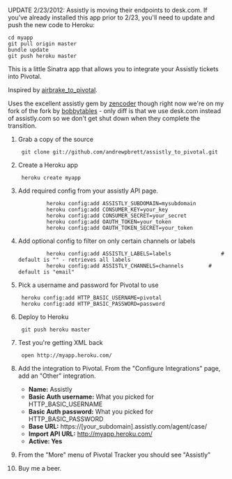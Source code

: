 UPDATE 2/23/2012: Assistly is moving their endpoints to desk.com. If you've already installed this app prior to 2/23, you'll need to update and push the new code to Heroku:

    cd myapp
    git pull origin master
    bundle update
    git push heroku master

This is a little Sinatra app that allows you to integrate your Assistly tickets into Pivotal. 

Inspired by [airbrake_to_pivotal](https://github.com/steveh/airbrake_to_pivotal).

Uses the excellent assistly gem by [zencoder](https://github.com/zencoder/assistly) though right now we're on my fork of the fork by [bobbytables](https://github.com/bobbytables/assistly) - only diff is that we use desk.com instead of assistly.com so we don't get shut down when they complete the transition. 

1. Grab a copy of the source

        git clone git://github.com/andrewpbrett/assistly_to_pivotal.git

2. Create a Heroku app

        heroku create myapp

3. Add required config from your assistly API page.

				heroku config:add ASSISTLY_SUBDOMAIN=mysubdomain
				heroku config:add CONSUMER_KEY=your_key
				heroku config:add CONSUMER_SECRET=your_secret
				heroku config:add OAUTH_TOKEN=your_token
				heroku config:add OAUTH_TOKEN_SECRET=your_token
				
4. Add optional config to filter on only certain channels or labels

				heroku config:add ASSISTLY_LABELS=labels				# default is "" - retrieves all labels
				heroku config:add ASSISTLY_CHANNELS=channels		# default is "email"
				
5. Pick a username and password for Pivotal to use

        heroku config:add HTTP_BASIC_USERNAME=pivotal
        heroku config:add HTTP_BASIC_PASSWORD=password

6. Deploy to Heroku

        git push heroku master

7. Test you're getting XML back

        open http://myapp.heroku.com/

8. Add the integration to Pivotal. From the "Configure Integrations" page, add an "Other" integration.

    * **Name:** Assistly
    * **Basic Auth username:** What you picked for HTTP_BASIC_USERNAME
    * **Basic Auth password:** What you picked for HTTP_BASIC_PASSWORD
    * **Base URL:** https://[your_subdomain].assistly.com/agent/case/
    * **Import API URL:** http://myapp.heroku.com/
    * **Active: Yes**

9. From the "More" menu of Pivotal Tracker you should see "Assistly"

10. Buy me a beer.
